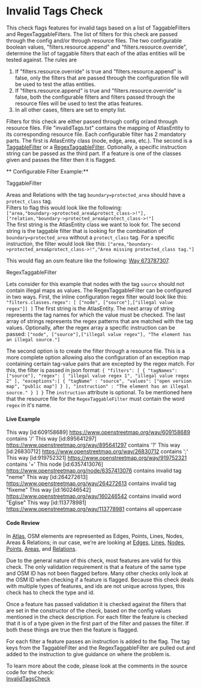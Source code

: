 # Invalid Tags Check

This check flags features for invalid tags based on a list of TaggableFilters and RegexTaggableFilters. The list of filters for this check are passed through the config and/or through resource files.
The two configurable boolean values, "filters.resource.append" and "filters.resource.override", 
determine the list of taggable filters that each of the atlas entities will be tested against. The rules are
1) If "filters.resource.override" is true and "filters.resource.append" is false,
only the filters that are passed through the configuration file will be used to test the atlas entities. 
2) If "filters.resource.append" is true and "filters.resource.override" is false,
both the configurable filters and filters passed through the resource files will be used to test the atlas features.
3) In all other cases, filters are set to empty list.

Filters for this check are either passed through config or/and through resource files.
File "invalidTags.txt" contains the mapping of AtlasEntity to its corresponding resource file.
Each configurable filter has 2 mandatory parts. The first is AtlasEntity class (node, edge, area, etc.). The second is a 
[TaggableFilter](https://github.com/osmlab/atlas/blob/dev/src/main/java/org/openstreetmap/atlas/tags/filters/TaggableFilter.java)
or a [RegexTaggableFilter](https://github.com/osmlab/atlas/blob/dev/src/main/java/org/openstreetmap/atlas/tags/filters/RegexTaggableFilter.java).
Optionally, a specific instruction string can be passed as the third part.
If a feature is one of the classes given and passes the filter then it is flagged.

** Configurable Filter Example:**

TaggableFilter

Areas and Relations with the tag `boundary=protected_area` should have a `protect_class` tag.  
Filters to flag this would look like the following:  
`["area,"boundary->protected_area&protect_class->!"],
 ["relation,"boundary->protected_area&protect_class->!"]`  
The first string is the AtlasEntity class we want to look for. 
The second string is the taggable filter that is looking for the combination of `boundary=protected_area`
without a `protect_class` tag.
For a specific instruction, the filter would look like this:
`["area,"boundary->protected_area&protect_class->!","Area missing protected_class tag."]`

This would flag an osm feature like the following: [Way 673787307](https://www.openstreetmap.org/way/673787307).

RegexTaggableFilter

Lets consider for this example that nodes with the tag `source` should not contain illegal maps as values. 
The RegexTaggableFilter can be configured in two ways. First, the inline configuration regex filter would look like this:
`"filters.classes.regex": [
       ["node", ["source"],["illegal value regex"]]
     ]`
The first string is the AtlasEntity. The next array of string represents the tag names for which the value must be checked. The last 
array of strings represents the regex patterns that are matched with the tag values. Optionally, after the regex array a specific
instruction can be passed: `["node", ["source"],["illegal value regex"], "The element has an illegal source."]`

The second option is to create the filter through a resource file. This is a more complete option allowing also the configuration
of an exception map containing certain tag-value pairs that are excepted by the regex match. For this, the filter is passed 
in json format: `{
                   "filters": [
                     {
                       "tagNames": ["source"],
                       "regex": [
                         "illegal value regex 1",
                         "illegal value regex 2"
                       ],
                       "exceptions":[
                         {
                           "tagName" : "source",
                           "values": ["open version map", "public map"]
                         }
                       ],
                       "instruction" : "The element has an illegal source."
                     }
                   ]
                 }`
The `instruction` attribute is optional. 
To be mentioned here that the resource file for the `RegexTaggableFilter` must contain the word `regex` in it's name.

#### Live Example
This way [id:609158689] https://www.openstreetmap.org/way/609158689 contains '/'
This way [id:895641297] https://www.openstreetmap.org/way/895641297 contains '?'
This way [id:26830712] https://www.openstreetmap.org/way/26830712 contains ';'
This way [id:919752321] https://www.openstreetmap.org/way/919752321 contains '+'
This node [id:6357413076] https://www.openstreetmap.org/node/6357413076 contains invalid tag "neme"
This way [id:264272613] https://www.openstreetmap.org/way/264272613 contains invalid tag "fixeme"
This way [id:160246542] https://www.openstreetmap.org/way/160246542 contains invalid word "Eglise"
This way [id:113778981] https://www.openstreetmap.org/way/113778981 contains all uppercase
#### Code Review

In [Atlas](https://github.com/osmlab/atlas), OSM elements are represented as Edges, Points, Lines, Nodes, Areas & Relations; in our case, we’re are looking at
[Edges](https://github.com/osmlab/atlas/blob/dev/src/main/java/org/openstreetmap/atlas/geography/atlas/items/Edge.java),
[Lines](https://github.com/osmlab/atlas/blob/dev/src/main/java/org/openstreetmap/atlas/geography/atlas/items/Line.java),
[Nodes](https://github.com/osmlab/atlas/blob/dev/src/main/java/org/openstreetmap/atlas/geography/atlas/items/Node.java),
[Points](https://github.com/osmlab/atlas/blob/dev/src/main/java/org/openstreetmap/atlas/geography/atlas/items/Point.java),
[Areas](https://github.com/osmlab/atlas/blob/dev/src/main/java/org/openstreetmap/atlas/geography/atlas/items/Area.java), and
[Relations](https://github.com/osmlab/atlas/blob/dev/src/main/java/org/openstreetmap/atlas/geography/atlas/items/Relation.java).

Due to the general nature of this check, most features are valid for this check.
The only validation requirement is that a feature of the same type and OSM ID has not been flagged before. 
Many other checks only look at the OSM ID when checking if a feature is flagged. Because this check deals 
with multiple types of features, and ids are not unique across types, this check has to check the type and id.

Once a feature has passed validation it is checked against the filters that are set in the constructor of the check, based on the config values mentioned in the check description.
For each filter the feature is checked that it is of a type given in the first part of the filter
and passes the filter. If both these things are true then the feature is flagged. 

For each filter a feature passes an instruction is added to the flag. The tag keys from the TaggableFilter and the 
RegexTaggableFilter are pulled out and added to the instruction to give guidance on where the problem is. 

To learn more about the code, please look at the comments in the source code for the check:  
[InvalidTagsCheck](../../src/main/java/org/openstreetmap/atlas/checks/validation/tag/InvalidTagsCheck.java)
